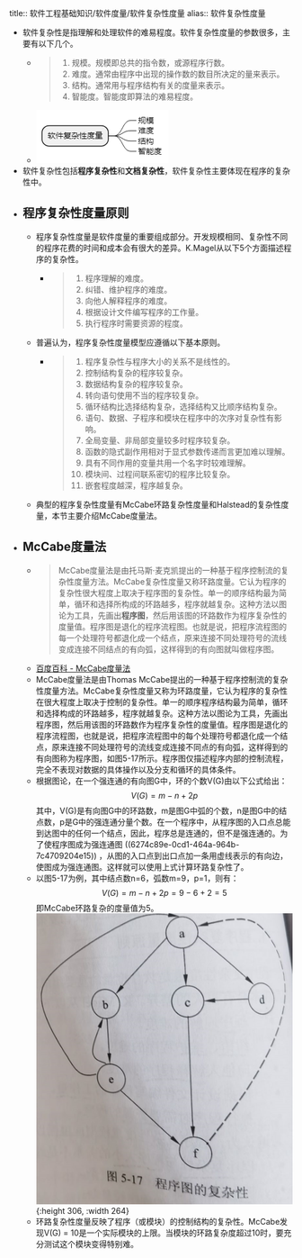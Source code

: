 title:: 软件工程基础知识/软件度量/软件复杂性度量
alias:: 软件复杂性度量

- 软件复杂性是指理解和处理软件的难易程度。软件复杂性度量的参数很多，主要有以下几个。
	- > 1. 规模。规模即总共的指令数，或源程序行数。
	  > 2. 难度。通常由程序中出现的操作数的数目所决定的量来表示。
	  > 3. 结构。通常用与程序结构有关的度量来表示。
	  > 4. 智能度。智能度即算法的难易程度。
	- ![image.png](../assets/image_1649031825291_0.png)
- 软件复杂性包括**程序复杂性**和**文档复杂性**，软件复杂性主要体现在程序的复杂性中。
- ## 程序复杂性度量原则
	- 程序复杂性度量是软件度量的重要组成部分。开发规模相同、复杂性不同的程序花费的时间和成本会有很大的差异。K.Magel从以下5个方面描述程序的复杂性。
		- > 1. 程序理解的难度。
		  > 2. 纠错、维护程序的难度。
		  > 3. 向他人解释程序的难度。
		  > 4. 根据设计文件编写程序的工作量。
		  > 5. 执行程序时需要资源的程度。
	- 普遍认为，程序复杂性度量模型应遵循以下基本原则。
		- > 1. 程序复杂性与程序大小的关系不是线性的。
		  > 2. 控制结构复杂的程序较复杂。
		  > 3. 数据结构复杂的程序较复杂。
		  > 4. 转向语句使用不当的程序较复杂。
		  > 5. 循环结构比选择结构复杂，选择结构又比顺序结构复杂。
		  > 6. 语句、数据、子程序和模块在程序中的次序对复杂性有影响。
		  > 7. 全局变量、非局部变量较多时程序较复杂。
		  > 8. 函数的隐式副作用相对于显式参数传递而言更加难以理解。
		  > 9. 具有不同作用的变量共用一个名字时较难理解。
		  > 10. 模块间、过程间联系密切的程序比较复杂。
		  > 11. 嵌套程度越深，程序越复杂。
	- 典型的程序复杂性度量有McCabe环路复杂性度量和Halstead的复杂性度量，本节主要介绍McCabe度量法。
- ## McCabe度量法
	- > McCabe度量法是由托马斯·麦克凯提出的一种基于程序控制流的复杂性度量方法。McCabe复杂性度量又称环路度量。它认为程序的复杂性很大程度上取决于程序图的复杂性。单一的顺序结构最为简单，循环和选择所构成的环路越多，程序就越复杂。这种方法以图论为工具，先画出**程序图**，然后用该图的环路数作为程序复杂性的度量值。程序图是退化的程序流程图。也就是说，把程序流程图的每一个处理符号都退化成一个结点，原来连接不同处理符号的流线变成连接不同结点的有向弧，这样得到的有向图就叫做程序图。
	- [百度百科 - McCabe度量法](https://baike.baidu.com/item/McCabe%E5%BA%A6%E9%87%8F%E6%B3%95)
	- McCabe度量法是由Thomas McCabe提出的一种基于程序控制流的复杂性度量方法。McCabe复杂性度量又称为环路度量，它认为程序的复杂性在很大程度上取决于控制的复杂性。单一的顺序程序结构最为简单，循环和选择构成的环路越多，程序就越复杂。这种方法以图论为工具，先画出程序图，然后用该图的环路数作为程序复杂性的度量值。程序图是退化的程序流程图，也就是说，把程序流程图中的每个处理符号都退化成一个结点，原来连接不同处理符号的流线变成连接不同点的有向弧，这样得到的有向图称为程序图，如图5-17所示。程序图仅描述程序内部的控制流程，完全不表现对数据的具体操作以及分支和循环的具体条件。
	- 根据图论，在一个强连通的有向图G中，环的个数V(G)由以下公式给出：
	  $$
	  V(G) = m - n + 2p
	  $$
	  其中，V(G)是有向图G中的环路数，m是图G中弧的个数，n是图G中的结点数，p是G中的强连通分量个数。在一个程序中，从程序图的入口点总能到达图中的任何一个结点，因此，程序总是连通的，但不是强连通的。为了使程序图成为强连通图 ((6274c89e-0cd1-464a-964b-7c4709204e15)) ，从图的入口点到出口点加一条用虚线表示的有向边，使图成为强连通图。这样就可以使用上式计算环路复杂性了。
	- 以图5-17为例，其中结点数n=6，弧数m=9，p=1，则有：
	  $$
	  V(G) = m - n + 2p = 9-6+2 = 5
	  $$
	  即McCabe环路复杂的度量值为5。
	  ![image.png](../assets/image_1651972377587_0.png){:height 306, :width 264}
	- 环路复杂性度量反映了程序（或模块）的控制结构的复杂性。McCabe发现V(G) = 10是一个实际模块的上限。当模块的环路复杂度超过10时，要充分测试这个模块变得特别难。